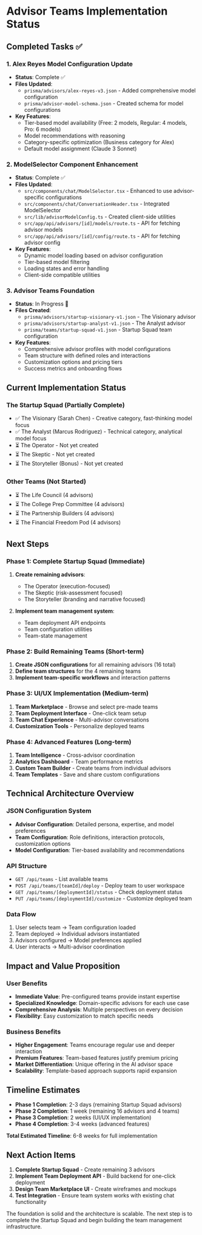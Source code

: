 # Advisor Teams Implementation Status

## Completed Tasks ✅

### 1. Alex Reyes Model Configuration Update
- **Status**: Complete ✅
- **Files Updated**:
  - `prisma/advisors/alex-reyes-v3.json` - Added comprehensive model configuration
  - `prisma/advisor-model-schema.json` - Created schema for model configurations
- **Key Features**:
  - Tier-based model availability (Free: 2 models, Regular: 4 models, Pro: 6 models)
  - Model recommendations with reasoning
  - Category-specific optimization (Business category for Alex)
  - Default model assignment (Claude 3 Sonnet)

### 2. ModelSelector Component Enhancement
- **Status**: Complete ✅
- **Files Updated**:
  - `src/components/chat/ModelSelector.tsx` - Enhanced to use advisor-specific configurations
  - `src/components/chat/ConversationHeader.tsx` - Integrated ModelSelector
  - `src/lib/advisorModelConfig.ts` - Created client-side utilities
  - `src/app/api/advisors/[id]/models/route.ts` - API for fetching advisor models
  - `src/app/api/advisors/[id]/config/route.ts` - API for fetching advisor config
- **Key Features**:
  - Dynamic model loading based on advisor configuration
  - Tier-based model filtering
  - Loading states and error handling
  - Client-side compatible utilities

### 3. Advisor Teams Foundation
- **Status**: In Progress 🔄
- **Files Created**:
  - `prisma/advisors/startup-visionary-v1.json` - The Visionary advisor
  - `prisma/advisors/startup-analyst-v1.json` - The Analyst advisor
  - `prisma/teams/startup-squad-v1.json` - Startup Squad team configuration
- **Key Features**:
  - Comprehensive advisor profiles with model configurations
  - Team structure with defined roles and interactions
  - Customization options and pricing tiers
  - Success metrics and onboarding flows

## Current Implementation Status

### The Startup Squad (Partially Complete)
- ✅ The Visionary (Sarah Chen) - Creative category, fast-thinking model focus
- ✅ The Analyst (Marcus Rodriguez) - Technical category, analytical model focus
- ⏳ The Operator - Not yet created
- ⏳ The Skeptic - Not yet created
- ⏳ The Storyteller (Bonus) - Not yet created

### Other Teams (Not Started)
- ⏳ The Life Council (4 advisors)
- ⏳ The College Prep Committee (4 advisors)
- ⏳ The Partnership Builders (4 advisors)
- ⏳ The Financial Freedom Pod (4 advisors)

## Next Steps

### Phase 1: Complete Startup Squad (Immediate)
1. **Create remaining advisors**:
   - The Operator (execution-focused)
   - The Skeptic (risk-assessment focused)
   - The Storyteller (branding and narrative focused)

2. **Implement team management system**:
   - Team deployment API endpoints
   - Team configuration utilities
   - Team-state management

### Phase 2: Build Remaining Teams (Short-term)
1. **Create JSON configurations** for all remaining advisors (16 total)
2. **Define team structures** for the 4 remaining teams
3. **Implement team-specific workflows** and interaction patterns

### Phase 3: UI/UX Implementation (Medium-term)
1. **Team Marketplace** - Browse and select pre-made teams
2. **Team Deployment Interface** - One-click team setup
3. **Team Chat Experience** - Multi-advisor conversations
4. **Customization Tools** - Personalize deployed teams

### Phase 4: Advanced Features (Long-term)
1. **Team Intelligence** - Cross-advisor coordination
2. **Analytics Dashboard** - Team performance metrics
3. **Custom Team Builder** - Create teams from individual advisors
4. **Team Templates** - Save and share custom configurations

## Technical Architecture Overview

### JSON Configuration System
- **Advisor Configuration**: Detailed persona, expertise, and model preferences
- **Team Configuration**: Role definitions, interaction protocols, customization options
- **Model Configuration**: Tier-based availability and recommendations

### API Structure
- `GET /api/teams` - List available teams
- `POST /api/teams/[teamId]/deploy` - Deploy team to user workspace
- `GET /api/teams/[deploymentId]/status` - Check deployment status
- `PUT /api/teams/[deploymentId]/customize` - Customize deployed team

### Data Flow
1. User selects team → Team configuration loaded
2. Team deployed → Individual advisors instantiated
3. Advisors configured → Model preferences applied
4. User interacts → Multi-advisor coordination

## Impact and Value Proposition

### User Benefits
- **Immediate Value**: Pre-configured teams provide instant expertise
- **Specialized Knowledge**: Domain-specific advisors for each use case
- **Comprehensive Analysis**: Multiple perspectives on every decision
- **Flexibility**: Easy customization to match specific needs

### Business Benefits
- **Higher Engagement**: Teams encourage regular use and deeper interaction
- **Premium Features**: Team-based features justify premium pricing
- **Market Differentiation**: Unique offering in the AI advisor space
- **Scalability**: Template-based approach supports rapid expansion

## Timeline Estimates

- **Phase 1 Completion**: 2-3 days (remaining Startup Squad advisors)
- **Phase 2 Completion**: 1 week (remaining 16 advisors and 4 teams)
- **Phase 3 Completion**: 2 weeks (UI/UX implementation)
- **Phase 4 Completion**: 3-4 weeks (advanced features)

**Total Estimated Timeline**: 6-8 weeks for full implementation

## Next Action Items

1. **Complete Startup Squad** - Create remaining 3 advisors
2. **Implement Team Deployment API** - Build backend for one-click deployment
3. **Design Team Marketplace UI** - Create wireframes and mockups
4. **Test Integration** - Ensure team system works with existing chat functionality

The foundation is solid and the architecture is scalable. The next step is to complete the Startup Squad and begin building the team management infrastructure.